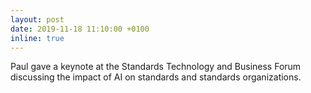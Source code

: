 ```yaml
---
layout: post
date: 2019-11-18 11:10:00 +0100
inline: true
---
```


Paul gave a keynote at the Standards Technology and Business Forum discussing the impact of AI on standards and standards organizations.

